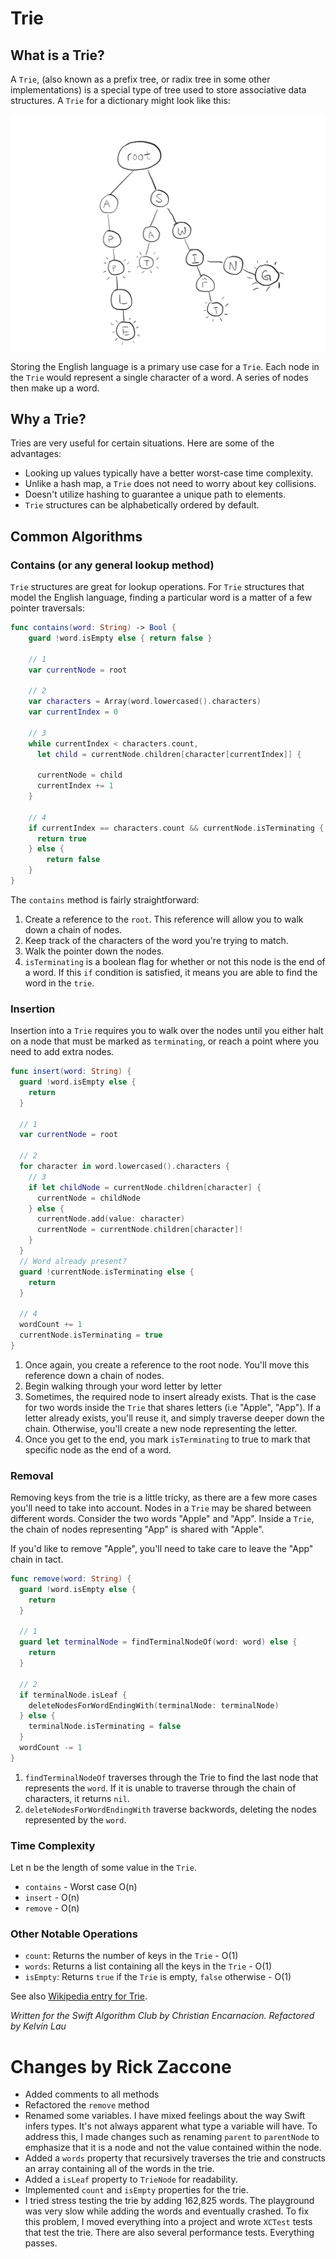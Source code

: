 # Trie

## What is a Trie?

A `Trie`, (also known as a prefix tree, or radix tree in some other implementations) is a special type of tree used to store associative data structures. A `Trie` for a dictionary might look like this:

![A Trie](images/trie.png)

Storing the English language is a primary use case for a `Trie`. Each node in the `Trie` would represent a single character of a word. A series of nodes then make up a word.

## Why a Trie?

Tries are very useful for certain situations. Here are some of the advantages:

* Looking up values typically have a better worst-case time complexity.
* Unlike a hash map, a `Trie` does not need to worry about key collisions.
* Doesn't utilize hashing to guarantee a unique path to elements.
* `Trie` structures can be alphabetically ordered by default.

## Common Algorithms

### Contains (or any general lookup method)

`Trie` structures are great for lookup operations. For `Trie` structures that model the English language, finding a particular word is a matter of a few pointer traversals:

```swift
func contains(word: String) -> Bool {
	guard !word.isEmpty else { return false }

	// 1
	var currentNode = root
  
	// 2
	var characters = Array(word.lowercased().characters)
	var currentIndex = 0
 
	// 3
	while currentIndex < characters.count, 
	  let child = currentNode.children[character[currentIndex]] {

	  currentNode = child
	  currentIndex += 1
	}

	// 4
	if currentIndex == characters.count && currentNode.isTerminating {
	  return true
	} else {
		return false
	}
}
```

The `contains` method is fairly straightforward:

1. Create a reference to the `root`. This reference will allow you to walk down a chain of nodes.
2. Keep track of the characters of the word you're trying to match.
3. Walk the pointer down the nodes.
4. `isTerminating` is a boolean flag for whether or not this node is the end of a word. If this `if` condition is satisfied, it means you are able to find the word in the `trie`.

### Insertion

Insertion into a `Trie` requires you to walk over the nodes until you either halt on a node that must be marked as `terminating`, or reach a point where you need to add extra nodes.

```swift
func insert(word: String) {
  guard !word.isEmpty else {
    return
  }

  // 1
  var currentNode = root

  // 2
  for character in word.lowercased().characters {
    // 3
    if let childNode = currentNode.children[character] {
      currentNode = childNode
    } else {
      currentNode.add(value: character)
      currentNode = currentNode.children[character]!
    }
  }
  // Word already present?
  guard !currentNode.isTerminating else {
    return
  }

  // 4
  wordCount += 1
  currentNode.isTerminating = true
}
```

1. Once again, you create a reference to the root node. You'll move this reference down a chain of nodes.
2. Begin walking through your word letter by letter
3. Sometimes, the required node to insert already exists. That is the case for two words inside the `Trie` that shares letters (i.e "Apple", "App"). If a letter already exists, you'll reuse it, and simply traverse deeper down the chain. Otherwise, you'll create a new node representing the letter.
4. Once you get to the end, you mark `isTerminating` to true to mark that specific node as the end of a word.

### Removal

Removing keys from the trie is a little tricky, as there are a few more cases you'll need to take into account. Nodes in a `Trie` may be shared between different words. Consider the two words "Apple" and "App". Inside a `Trie`, the chain of nodes representing "App" is shared with "Apple". 

If you'd like to remove "Apple", you'll need to take care to leave the "App" chain in tact.

```swift
func remove(word: String) {
  guard !word.isEmpty else {
    return
  }

  // 1
  guard let terminalNode = findTerminalNodeOf(word: word) else {
    return
  }

  // 2
  if terminalNode.isLeaf {
    deleteNodesForWordEndingWith(terminalNode: terminalNode)
  } else {
    terminalNode.isTerminating = false
  }
  wordCount -= 1
}
```

1. `findTerminalNodeOf` traverses through the Trie to find the last node that represents the `word`. If it is unable to traverse through the chain of characters, it returns `nil`.
2. `deleteNodesForWordEndingWith` traverse backwords, deleting the nodes represented by the `word`.

### Time Complexity

Let n be the length of some value in the `Trie`.

* `contains` - Worst case O(n)
* `insert` - O(n)
* `remove` - O(n)

### Other Notable Operations

* `count`: Returns the number of keys in the `Trie` - O(1)
* `words`: Returns a list containing all the keys in the `Trie` - O(1)
* `isEmpty`: Returns `true` if the `Trie` is empty, `false` otherwise - O(1)

See also [Wikipedia entry for Trie](https://en.wikipedia.org/wiki/Trie).

*Written for the Swift Algorithm Club by Christian Encarnacion. Refactored by Kelvin Lau*

# Changes by Rick Zaccone

* Added comments to all methods
* Refactored the `remove` method
* Renamed some variables.  I have mixed feelings about the way Swift infers types.  It's not always apparent what type a variable will have.  To address this, I made changes such as renaming `parent` to `parentNode` to emphasize that it is a node and not the value contained within the node.
* Added a `words` property that recursively traverses the trie and constructs an array containing all of the words in the trie.
* Added a `isLeaf` property to `TrieNode` for readability.
* Implemented `count` and `isEmpty` properties for the trie.
* I tried stress testing the trie by adding 162,825 words.  The playground was very slow while adding the words and eventually crashed.  To fix this problem, I moved everything into a project and wrote `XCTest` tests that test the trie.  There are also several performance tests.  Everything passes.
